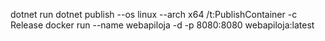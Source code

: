 dotnet run
dotnet publish --os linux --arch x64 /t:PublishContainer -c Release
docker run --name webapiloja -d -p 8080:8080 webapiloja:latest